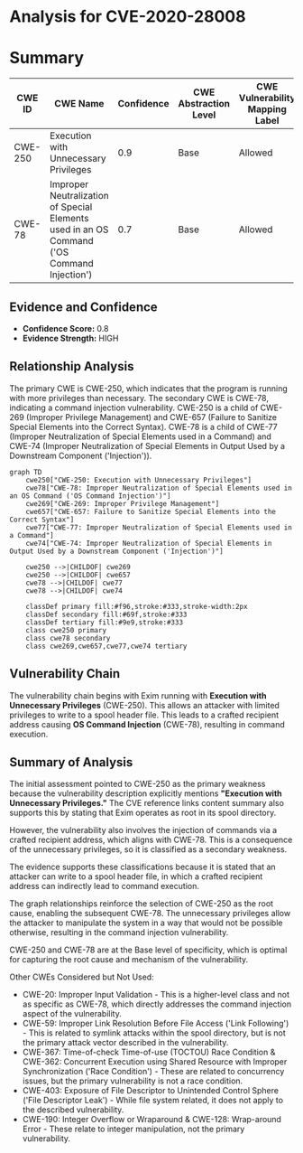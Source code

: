 # Analysis for CVE-2020-28008

# Summary
| CWE ID | CWE Name | Confidence | CWE Abstraction Level | CWE Vulnerability Mapping Label | CWE-Vulnerability Mapping Notes |
|---|---|---|---|---|---|
| CWE-250 | Execution with Unnecessary Privileges | 0.9 | Base | Allowed | Primary CWE |
| CWE-78 | Improper Neutralization of Special Elements used in an OS Command ('OS Command Injection') | 0.7 | Base | Allowed | Secondary CWE |

## Evidence and Confidence

*   **Confidence Score:** 0.8
*   **Evidence Strength:** HIGH

## Relationship Analysis
The primary CWE is CWE-250, which indicates that the program is running with more privileges than necessary. The secondary CWE is CWE-78, indicating a command injection vulnerability. CWE-250 is a child of CWE-269 (Improper Privilege Management) and CWE-657 (Failure to Sanitize Special Elements into the Correct Syntax). CWE-78 is a child of CWE-77 (Improper Neutralization of Special Elements used in a Command) and CWE-74 (Improper Neutralization of Special Elements in Output Used by a Downstream Component ('Injection')).

```mermaid
graph TD
    cwe250["CWE-250: Execution with Unnecessary Privileges"]
    cwe78["CWE-78: Improper Neutralization of Special Elements used in an OS Command ('OS Command Injection')"]
    cwe269["CWE-269: Improper Privilege Management"]
    cwe657["CWE-657: Failure to Sanitize Special Elements into the Correct Syntax"]
    cwe77["CWE-77: Improper Neutralization of Special Elements used in a Command"]
    cwe74["CWE-74: Improper Neutralization of Special Elements in Output Used by a Downstream Component ('Injection')"]

    cwe250 -->|CHILDOF| cwe269
    cwe250 -->|CHILDOF| cwe657
    cwe78 -->|CHILDOF| cwe77
    cwe78 -->|CHILDOF| cwe74

    classDef primary fill:#f96,stroke:#333,stroke-width:2px
    classDef secondary fill:#69f,stroke:#333
    classDef tertiary fill:#9e9,stroke:#333
    class cwe250 primary
    class cwe78 secondary
    class cwe269,cwe657,cwe77,cwe74 tertiary
```

## Vulnerability Chain
The vulnerability chain begins with Exim running with **Execution with Unnecessary Privileges** (CWE-250). This allows an attacker with limited privileges to write to a spool header file. This leads to a crafted recipient address causing **OS Command Injection** (CWE-78), resulting in command execution.

## Summary of Analysis
The initial assessment pointed to CWE-250 as the primary weakness because the vulnerability description explicitly mentions **"Execution with Unnecessary Privileges."** The CVE reference links content summary also supports this by stating that Exim operates as root in its spool directory.

However, the vulnerability also involves the injection of commands via a crafted recipient address, which aligns with CWE-78. This is a consequence of the unnecessary privileges, so it is classified as a secondary weakness.

The evidence supports these classifications because it is stated that an attacker can write to a spool header file, in which a crafted recipient address can indirectly lead to command execution.

The graph relationships reinforce the selection of CWE-250 as the root cause, enabling the subsequent CWE-78. The unnecessary privileges allow the attacker to manipulate the system in a way that would not be possible otherwise, resulting in the command injection vulnerability.

CWE-250 and CWE-78 are at the Base level of specificity, which is optimal for capturing the root cause and mechanism of the vulnerability.

Other CWEs Considered but Not Used:

*   CWE-20: Improper Input Validation - This is a higher-level class and not as specific as CWE-78, which directly addresses the command injection aspect of the vulnerability.
*   CWE-59: Improper Link Resolution Before File Access ('Link Following') - This is related to symlink attacks within the spool directory, but is not the primary attack vector described in the vulnerability.
*   CWE-367: Time-of-check Time-of-use (TOCTOU) Race Condition & CWE-362: Concurrent Execution using Shared Resource with Improper Synchronization ('Race Condition') - These are related to concurrency issues, but the primary vulnerability is not a race condition.
*   CWE-403: Exposure of File Descriptor to Unintended Control Sphere ('File Descriptor Leak') - While file system related, it does not apply to the described vulnerability.
*   CWE-190: Integer Overflow or Wraparound & CWE-128: Wrap-around Error - These relate to integer manipulation, not the primary vulnerability.